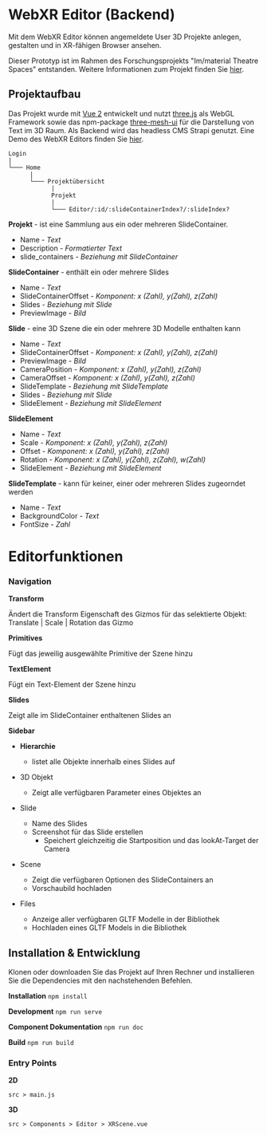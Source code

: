 # WebXR Editor (Backend)
Mit dem WebXR Editor können angemeldete User 3D Projekte anlegen, gestalten und in XR-fähigen Browser ansehen.

Dieser Prototyp ist im Rahmen des Forschungsprojekts "Im/material Theatre Spaces" entstanden. Weitere Informationen zum Projekt finden Sie [hier](https://digital.dthg.de/).

## Projektaufbau
Das Projekt wurde mit [Vue 2](https://vuejs.org/) entwickelt und nutzt [three.js](https://threejs.org/) als WebGL Framework sowie das npm-package [three-mesh-ui](https://www.npmjs.com/package/three-mesh-ui) für die Darstellung von Text im 3D Raum. Als Backend wird das headless CMS Strapi genutzt. Eine Demo des WebXR Editors finden Sie [hier](http://developer.digital.dthg.de/tpXR/).

```
Login
|
└─── Home
      |
      └─── Projektübersicht
            |
            Projekt
            |
            └─── Editor/:id/:slideContainerIndex?/:slideIndex?
```

**Projekt** - ist eine Sammlung aus ein oder mehreren SlideContainer.
- Name - <em>Text</em>
- Description - <em>Formatierter Text</em>
- slide_containers - <em>Beziehung mit SlideContainer</em>

**SlideContainer** - enthält ein oder mehrere Slides
- Name - <em>Text</em>
- SlideContainerOffset - <em>Komponent: x (Zahl), y(Zahl), z(Zahl)</em>
- Slides - <em>Beziehung mit Slide</em>
- PreviewImage - <em>Bild</em>

**Slide** - eine 3D Szene die ein oder mehrere 3D Modelle enthalten kann
- Name - <em>Text</em>
- SlideContainerOffset - <em>Komponent: x (Zahl), y(Zahl), z(Zahl)</em>
- PreviewImage - <em>Bild</em>
- CameraPosition - <em>Komponent: x (Zahl), y(Zahl), z(Zahl)</em>
- CameraOffset - <em>Komponent: x (Zahl), y(Zahl), z(Zahl)</em>
- SlideTemplate - <em>Beziehung mit SlideTemplate</em>
- Slides - <em>Beziehung mit Slide</em>
- SlideElement - <em>Beziehung mit SlideElement</em>

**SlideElement** 
- Name - <em>Text</em>
- Scale - <em>Komponent: x (Zahl), y(Zahl), z(Zahl)</em>
- Offset - <em>Komponent: x (Zahl), y(Zahl), z(Zahl)</em>
- Rotation - <em>Komponent: x (Zahl), y(Zahl), z(Zahl), w(Zahl)</em>
- SlideElement - <em>Beziehung mit SlideElement</em>

**SlideTemplate** - kann für keiner, einer oder mehreren Slides zugeorndet werden
- Name - <em>Text</em>
- BackgroundColor - <em>Text</em>
- FontSize - <em>Zahl</em>

# Editorfunktionen
### Navigation
**Transform**

Ändert die Transform Eigenschaft des Gizmos für das selektierte Objekt: Translate | Scale | Rotation das Gizmo 

**Primitives**

Fügt das jeweilig ausgewählte Primitive der Szene hinzu

**TextElement**

Fügt ein Text-Element der Szene hinzu

**Slides**

Zeigt alle im SlideContainer enthaltenen Slides an

**Sidebar**
- **Hierarchie** 
  - listet alle Objekte innerhalb eines Slides auf
  
- 3D Objekt 
  - Zeigt alle verfügbaren Parameter eines Objektes an
- Slide
  - Name des Slides
  - Screenshot für das Slide erstellen
    - Speichert gleichzeitig die Startposition und das lookAt-Target der Camera 
- Scene
  - Zeigt die verfügbaren Optionen des SlideContainers an
  - Vorschaubild hochladen
- Files
  - Anzeige aller verfügbaren GLTF Modelle in der Bibliothek
  - Hochladen eines GLTF Models in die Bibliothek
  
## Installation & Entwicklung

Klonen oder downloaden Sie das Projekt auf Ihren Rechner und installieren Sie die Dependencies mit den nachstehenden Befehlen.

**Installation** `npm install`

**Development** `npm run serve`

**Component Dokumentation** `npm run doc`

**Build** `npm run build`

### Entry Points
**2D**

`src > main.js`

**3D**

`src > Components > Editor > XRScene.vue`
